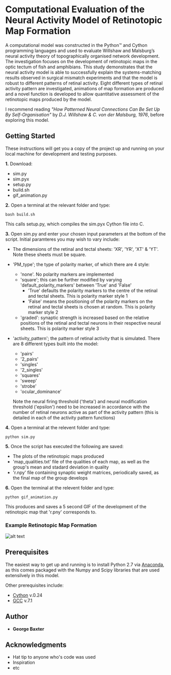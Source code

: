 # Computational Evaluation of the Neural Activity Model of Retinotopic Map Formation

A computational model was constructed in the Python™ and Cython programming languages and used to evaluate Willshaw and Malsburg’s neural activity theory of topographically organised network development. The investigation focuses on the development of retinotopic maps in the optic tectum of fish and amphibians. This study demonstrates that the neural activity model is able to successfully explain the systems-matching results observed in surgical mismatch experiments and that the model is robust to different patterns of retinal activity. Eight different types of retinal activity pattern are investigated, animations of map formation are produced and a novel function is developed to allow quantitative assessment of the retinotopic maps produced by the model.

I recommend reading *"How Patterned Neural Connections Can Be Set Up By Self-Organisation"* by *D.J. Willshaw & C. von der Malsburg, 1976*, before exploring this model.

## Getting Started

These instructions will get you a copy of the project up and running on your local machine for development and testing purposes.

**1.** Download:
* sim.py
* sim.pyx
* setup.py
* build.sh
* gif_animation.py

**2.** Open a terminal at the relevant folder and type:
```
bash build.sh
```	
This calls setup.py, which compiles the sim.pyx Cython file into C.

**3.** Open sim.py and enter your chosen input parameters at the bottom of the script. Initial paramteres you may wish to vary include:

* The dimensions of the retinal and tectal sheets: 'XR', 'YR', 'XT' & 'YT'. Note these sheets must be square.

* 'PM_type'; the type of polarity marker, of which there are 4 style:
	* 'none'. No polarity markers are implemented
	* 'square'; this can be further modified by varying 'default_polarity_markers' between 'True' and 'False'
		* 'True' defaults the polarity markers to the centre of the retinal and tectal sheets. This is polarity marker style 1
		* 'False' means the positioning of the polarity markers on the retinal and tectal sheets is chosen at random. This is polarity marker style 2
	* 'graded': synaptic strength is increased based on the relative positions of the retinal and tectal neurons in their respective neural sheets. This is polarity 	marker style 3 

* 'activity_pattern'; the pattern of retinal activity that is simulated. There are 8 different types built into the model:
	* 'pairs'
	* '2_pairs'
	* 'singles'
	* '2_singles'
	* 'squares'
	* 'sweep'
	* 'strobe'
	* 'ocular_dominance'

	Note the neural firing threshold ('theta') and neural modification threshold ('epsilon') need to be increased in accordance with the number of retinal neurons active as part of the activity pattern (this is detailed in each of the activity pattern functions)

**4.** Open a terminal at the relevent folder and type:
```
python sim.py
```

**5.** Once the script has executed the following are saved:
* The plots of the retinotopic maps produced
* 'map_qualities.txt' file of the qualities of each map, as well as the group's mean and stadard deviation in quality
* 'r.npy' file containing synaptic weight matrices, periodically saved, as the final map of the group develops

**6.** Open the terminal at the relevent folder and type:
```
python gif_animation.py
```
This produces and saves a 5 second GIF of the development of the retinotopic map that 'r.pny' corresponds to.

### Example Retinotopic Map Formation

![alt text](https://github.com/geobax/correlated_activity_76/blob/master/animation.gif)

## Prerequisites

The easiest way to get up and running is to install Python 2.7 via [Anaconda](https://www.continuum.io/downloads), as this comes packaged with the Numpy and Scipy libraries that are used extensilvely in this model.

Other prerequisites include:

* [Cython](http://cython.org) v.0.24
* [GCC](https://gcc.gnu.org) v.7.1


## Author

* **George Baxter**

## Acknowledgments

* Hat tip to anyone who's code was used
* Inspiration
* etc

